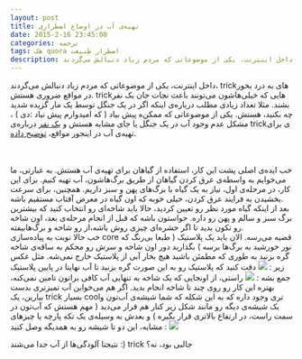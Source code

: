 ```yaml
---
layout: post
title: تهیه‌ی آب در اوضاع اضطراری
date: 2015-2-16 23:45:00
categories: ترجمه
tags: هک quora اضطرار طبیعت
description: داخل اینترنت، یکی از موضوعاتی که مردم زیاد دنبالش می‌گردند، trickهای به درد بخور در مواقع ضروری هستش. trickهایی که خیلی‌هاشون می‌تونند باعث نجات جان یک نفر بشند. مثلا تعداد زیادی مطلب درباره‌ی اینکه اگر در یک جنگل توسط یک مار گزیده شدید چه بکنید، هستش. یکی از موضوعاتی که ممکن‌ه پیش بیاد ( که امیدوارم پیش نیاد :دی ) ، مشکل عدم وجود آب در یک جنگل یا جای مشابه هستش و <a href="http://www.quora.com/Islam-Ragab-2">یک نفر</a> درباره‌ی trickی برای تهیه‌ی آب در اینجور مواقع، <a href="http://qr.ae/BQVxc">توضیح داده</a>.
---
```

داخل اینترنت، یکی از موضوعاتی که مردم زیاد دنبالش می‌گردند، trickهای به درد بخور در مواقع ضروری هستش. trickهایی که خیلی‌هاشون می‌تونند باعث نجات جان یک نفر بشند. مثلا تعداد زیادی مطلب درباره‌ی اینکه اگر در یک جنگل توسط یک مار گزیده شدید چه بکنید، هستش. یکی از موضوعاتی که ممکن‌ه پیش بیاد ( که امیدوارم پیش نیاد :دی ) ، مشکل عدم وجود آب در یک جنگل یا جای مشابه هستش و <a href="http://www.quora.com/Islam-Ragab-2">یک نفر</a> درباره‌ی trickی برای تهیه‌ی آب
در اینجور مواقع، <a href="http://qr.ae/BQVxc">توضیح داده</a>.
<!--more-->
<br>
<br>
خب ایده‌ی اصلی پشت این کار، استفاده از گیاهان برای تهیه‌ی آب هستش. به عبارتی، ما می‌خوایم به واسطه‌ی عرق کردن گیاهان از طریق برگ‌هاشون، آب تهیه کنیم. برای این‌ کار، در مرحله‌ی اول، نیاز به یک گیاه با برگ‌های پهن و سبز داریم. همچنین، برای سرعت بخشیدن به فرایند عرق کردن، خیلی خوبه که اون گیاه در معرض آفتاب مستقیم باشه.<br>
بعد از اینکه گیاه مورد نظر رو تعیین کردید، حالا باید شاخه‌ای رو انتخاب کنید که بیشترین برگ سبز و سالم و پهن رو داره. حواستون باشه که قبل از انجام مرحله‌ی بعد، اون شاخه رو تکون بدید تا اگر حشره‌ای چیزی روش باشه،از رو شاخه و برگ‌هابیفته.<br>
خب حالا نوبت به پیاده‌سازی core قضیه می‌رسه. الان باید یک پلاستیک ( طبعا بی‌رنگ که نور خورشید به برگ‌ها برسه ) بگذارید دور اون شاخه و سرش رو محکم به ساقه‌ی شاخه گره بزنید به طوری که مطمئن باشید هیچ بخار آبی از پلاستیک خارج نمی‌شه. مثل عکس زیر :
<img src="/fa/img/p4-1.jpg">
دقت کنید که پلاستیک رو به این صورت گره بزنید تا آب نهایتا در پایین پلاستیک جمع بشه :
<img src="/fa/img/p4-2.jpg">
راستی، از اونجایی که یک شاخه به تنهایی آب کافی براتون تامین نمی‌کنه، بهتره این کار رو روی چند تا شاخه انجام بدید. اگر هم می‌خواین آب تمیزتری بدست بیارین، یک trick بسیار coolتری وجود داره که به این شکله که شما شیشه‌ی آب‌تون و یک شیشه‌ی دیگه رو مانند شکل زیر کنار هم قرار می‌دید ( مهم هستش که آب‌تون در سمت راست، در ارتفاع‌ بالاتری قرار بگیره ) و بعدش به وسیله‌ی یک تکه پارچه یا چیزهای مشابه، این دو تا شیشه رو به همدیگه وصل کنید :
<img src="/fa/img/p4-3.jpg">

نتیجتا آلودگی‌ها از آب جدا می‌شند :) trick جالبی بود، نه؟

